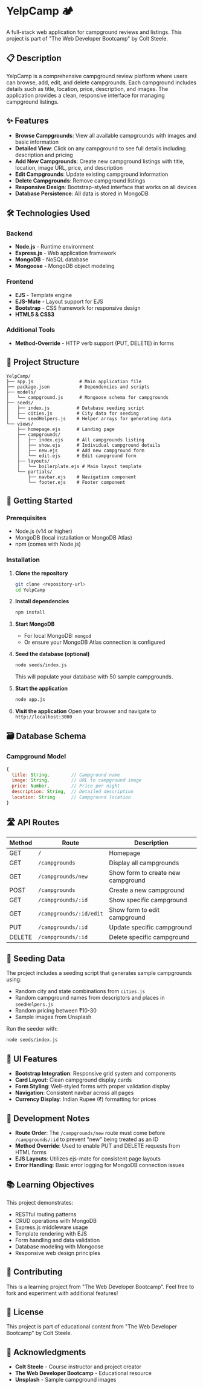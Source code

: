 # YelpCamp 🏕️

A full-stack web application for campground reviews and listings. This project is part of "The Web Developer Bootcamp" by Colt Steele.

## 📋 Description

YelpCamp is a comprehensive campground review platform where users can browse, add, edit, and delete campgrounds. Each campground includes details such as title, location, price, description, and images. The application provides a clean, responsive interface for managing campground listings.

## ✨ Features

- **Browse Campgrounds**: View all available campgrounds with images and basic information
- **Detailed View**: Click on any campground to see full details including description and pricing
- **Add New Campgrounds**: Create new campground listings with title, location, image URL, price, and description
- **Edit Campgrounds**: Update existing campground information
- **Delete Campgrounds**: Remove campground listings
- **Responsive Design**: Bootstrap-styled interface that works on all devices
- **Database Persistence**: All data is stored in MongoDB

## 🛠️ Technologies Used

### Backend

- **Node.js** - Runtime environment
- **Express.js** - Web application framework
- **MongoDB** - NoSQL database
- **Mongoose** - MongoDB object modeling

### Frontend

- **EJS** - Template engine
- **EJS-Mate** - Layout support for EJS
- **Bootstrap** - CSS framework for responsive design
- **HTML5 & CSS3**

### Additional Tools

- **Method-Override** - HTTP verb support (PUT, DELETE) in forms

## 📁 Project Structure

```
YelpCamp/
├── app.js                 # Main application file
├── package.json           # Dependencies and scripts
├── models/
│   └── campground.js      # Mongoose schema for campgrounds
├── seeds/
│   ├── index.js          # Database seeding script
│   ├── cities.js         # City data for seeding
│   └── seedHelpers.js    # Helper arrays for generating data
└── views/
    ├── homepage.ejs      # Landing page
    ├── campgrounds/
    │   ├── index.ejs     # All campgrounds listing
    │   ├── show.ejs      # Individual campground details
    │   ├── new.ejs       # Add new campground form
    │   └── edit.ejs      # Edit campground form
    ├── layouts/
    │   └── boilerplate.ejs # Main layout template
    └── partials/
        ├── navbar.ejs    # Navigation component
        └── footer.ejs    # Footer component
```

## 🚀 Getting Started

### Prerequisites

- Node.js (v14 or higher)
- MongoDB (local installation or MongoDB Atlas)
- npm (comes with Node.js)

### Installation

1. **Clone the repository**

   ```bash
   git clone <repository-url>
   cd YelpCamp
   ```

2. **Install dependencies**

   ```bash
   npm install
   ```

3. **Start MongoDB**

   - For local MongoDB: `mongod`
   - Or ensure your MongoDB Atlas connection is configured

4. **Seed the database (optional)**

   ```bash
   node seeds/index.js
   ```

   This will populate your database with 50 sample campgrounds.

5. **Start the application**

   ```bash
   node app.js
   ```

6. **Visit the application**
   Open your browser and navigate to `http://localhost:3000`

## 🗃️ Database Schema

### Campground Model

```javascript
{
  title: String,        // Campground name
  image: String,        // URL to campground image
  price: Number,        // Price per night
  description: String,  // Detailed description
  location: String      // Campground location
}
```

## 🛣️ API Routes

| Method | Route                   | Description                        |
| ------ | ----------------------- | ---------------------------------- |
| GET    | `/`                     | Homepage                           |
| GET    | `/campgrounds`          | Display all campgrounds            |
| GET    | `/campgrounds/new`      | Show form to create new campground |
| POST   | `/campgrounds`          | Create a new campground            |
| GET    | `/campgrounds/:id`      | Show specific campground           |
| GET    | `/campgrounds/:id/edit` | Show form to edit campground       |
| PUT    | `/campgrounds/:id`      | Update specific campground         |
| DELETE | `/campgrounds/:id`      | Delete specific campground         |

## 🌱 Seeding Data

The project includes a seeding script that generates sample campgrounds using:

- Random city and state combinations from `cities.js`
- Random campground names from descriptors and places in `seedHelpers.js`
- Random pricing between ₹10-30
- Sample images from Unsplash

Run the seeder with:

```bash
node seeds/index.js
```

## 🎨 UI Features

- **Bootstrap Integration**: Responsive grid system and components
- **Card Layout**: Clean campground display cards
- **Form Styling**: Well-styled forms with proper validation display
- **Navigation**: Consistent navbar across all pages
- **Currency Display**: Indian Rupee (₹) formatting for prices

## 🔧 Development Notes

- **Route Order**: The `/campgrounds/new` route must come before `/campgrounds/:id` to prevent "new" being treated as an ID
- **Method Override**: Used to enable PUT and DELETE requests from HTML forms
- **EJS Layouts**: Utilizes ejs-mate for consistent page layouts
- **Error Handling**: Basic error logging for MongoDB connection issues

## 📚 Learning Objectives

This project demonstrates:

- RESTful routing patterns
- CRUD operations with MongoDB
- Express.js middleware usage
- Template rendering with EJS
- Form handling and data validation
- Database modeling with Mongoose
- Responsive web design principles

## 🤝 Contributing

This is a learning project from "The Web Developer Bootcamp". Feel free to fork and experiment with additional features!

## 📄 License

This project is part of educational content from "The Web Developer Bootcamp" by Colt Steele.

## 🙏 Acknowledgments

- **Colt Steele** - Course instructor and project creator
- **The Web Developer Bootcamp** - Educational resource
- **Unsplash** - Sample campground images
